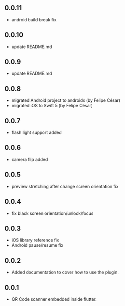 ## 0.0.11

* android build break fix

## 0.0.10

* update README.md

## 0.0.9

* update README.md

## 0.0.8

* migrated Android project to androidx (by Felipe César)
* migrated iOS to Swift 5 (by Felipe César)

## 0.0.7

* flash light support added

## 0.0.6

* camera flip added

## 0.0.5

* preview stretching after change screen orientation fix

## 0.0.4

* fix black screen orientation/unlock/focus

## 0.0.3

* iOS library reference fix
* Android pause/resume fix

## 0.0.2

* Added documentation to cover how to use the plugin.

## 0.0.1

* QR Code scanner embedded inside flutter.
